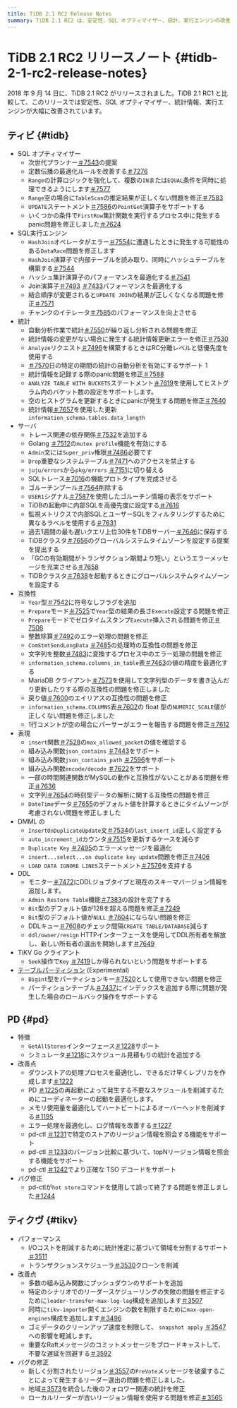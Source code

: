 ```yaml
---
title: TiDB 2.1 RC2 Release Notes
summary: TiDB 2.1 RC2 は、安定性、SQL オプティマイザー、統計、実行エンジンの改善を伴い、2018 年 9 月 14 日にリリースされました。このリリースには、SQL オプティマイザー、SQL 実行エンジン、統計、サーバー、互換性、式、DML、DDL、TiKV Go クライアント、およびテーブル パーティションの機能強化が含まれています。PD 機能、改善、バグ修正も含まれています。TiKV のパフォーマンス、改善、バグ修正もこのリリースの一部です。
---
```


# TiDB 2.1 RC2 リリースノート {#tidb-2-1-rc2-release-notes}

2018 年 9 月 14 日に、TiDB 2.1 RC2 がリリースされました。TiDB 2.1 RC1 と比較して、このリリースでは安定性、SQL オプティマイザー、統計情報、実行エンジンが大幅に改善されています。

## ティビ {#tidb}

-   SQL オプティマイザー
    -   次世代プランナー[＃7543](https://github.com/pingcap/tidb/pull/7543)の提案
    -   定数伝播の最適化ルールを改善する[＃7276](https://github.com/pingcap/tidb/pull/7276)
    -   `Range`の計算ロジックを強化して、複数の`IN`または`EQUAL`条件を同時に処理できるようにします[＃7577](https://github.com/pingcap/tidb/pull/7577)
    -   `Range`空の場合に`TableScan`の推定結果が正しくない問題を修正[＃7583](https://github.com/pingcap/tidb/pull/7583)
    -   `UPDATE`ステートメント[＃7586](https://github.com/pingcap/tidb/pull/7586)の`PointGet`演算子をサポートする
    -   いくつかの条件で`FirstRow`集計関数を実行するプロセス中に発生するpanic問題を修正しました[＃7624](https://github.com/pingcap/tidb/pull/7624)
-   SQL実行エンジン
    -   `HashJoin`オペレータがエラー[＃7554](https://github.com/pingcap/tidb/pull/7554)に遭遇したときに発生する可能性のある`DataRace`問題を修正します
    -   `HashJoin`演算子で内部テーブルを読み取り、同時にハッシュテーブルを構築する[＃7544](https://github.com/pingcap/tidb/pull/7544)
    -   ハッシュ集計演算子のパフォーマンスを最適化する[＃7541](https://github.com/pingcap/tidb/pull/7541)
    -   Join演算子[＃7493](https://github.com/pingcap/tidb/pull/7493) [＃7433](https://github.com/pingcap/tidb/pull/7433)パフォーマンスを最適化する
    -   結合順序が変更されると`UPDATE JOIN`の結果が正しくなくなる問題を修正[＃7571](https://github.com/pingcap/tidb/pull/7571)
    -   チャンクのイテレータ[＃7585](https://github.com/pingcap/tidb/pull/7585)のパフォーマンスを向上させる
-   統計
    -   自動分析作業で統計[＃7550](https://github.com/pingcap/tidb/pull/7550)が繰り返し分析される問題を修正
    -   統計情報の変更がない場合に発生する統計情報更新エラーを修正[＃7530](https://github.com/pingcap/tidb/pull/7530)
    -   `Analyze`リクエスト[＃7496](https://github.com/pingcap/tidb/pull/7496)を構築するときはRC分離レベルと低優先度を使用する
    -   [＃7570](https://github.com/pingcap/tidb/pull/7570)日の特定の期間の統計の自動分析を有効にするサポート 1
    -   統計情報を記録する際のpanic問題を修正[＃7588](https://github.com/pingcap/tidb/pull/7588)
    -   `ANALYZE TABLE WITH BUCKETS`ステートメント[＃7619](https://github.com/pingcap/tidb/pull/7619)を使用してヒストグラム内のバケット数の設定をサポートします。
    -   空のヒストグラムを更新するときにpanicが発生する問題を修正[＃7640](https://github.com/pingcap/tidb/pull/7640)
    -   統計情報[＃7657](https://github.com/pingcap/tidb/pull/7657)を使用した更新`information_schema.tables.data_length`
-   サーバ
    -   トレース関連の依存関係[＃7532](https://github.com/pingcap/tidb/pull/7532)を追加する
    -   Golang [＃7512](https://github.com/pingcap/tidb/pull/7512)の`mutex profile`機能を有効にする
    -   `Admin`文には`Super_priv`権限[＃7486](https://github.com/pingcap/tidb/pull/7486)必要です
    -   `Drop`重要なシステムテーブル[＃7471](https://github.com/pingcap/tidb/pull/7471)へのアクセスを禁止する
    -   `juju/errors`から`pkg/errors` [＃7151](https://github.com/pingcap/tidb/pull/7151)に切り替える
    -   SQLトレース[＃7016](https://github.com/pingcap/tidb/pull/7016)の機能プロトタイプを完成させる
    -   ゴルーチンプール[＃7564](https://github.com/pingcap/tidb/pull/7564)削除する
    -   `USER1`シグナル[＃7587](https://github.com/pingcap/tidb/pull/7587)を使用したゴルーチン情報の表示をサポート
    -   TiDBの起動中に内部SQLを高優先度に設定する[＃7616](https://github.com/pingcap/tidb/pull/7616)
    -   監視メトリクスで内部SQLとユーザーSQLをフィルタリングするために異なるラベルを使用する[＃7631](https://github.com/pingcap/tidb/pull/7631)
    -   過去1週間の最も遅いクエリ上位30件をTiDBサーバー[＃7646](https://github.com/pingcap/tidb/pull/7646)に保存する
    -   TiDBクラスタ[＃7656](https://github.com/pingcap/tidb/pull/7656)のグローバルシステムタイムゾーンを設定する提案を提出する
    -   「GCの有効期間がトランザクション期間より短い」というエラーメッセージを充実させる[＃7658](https://github.com/pingcap/tidb/pull/7658)
    -   TiDBクラスタ[＃7638](https://github.com/pingcap/tidb/pull/7638)を起動するときにグローバルシステムタイムゾーンを設定する
-   互換性
    -   `Year`型[＃7542](https://github.com/pingcap/tidb/pull/7542)に符号なしフラグを追加
    -   `Prepare`モード[＃7525](https://github.com/pingcap/tidb/pull/7525)で`Year`型の結果の長さ`Execute`設定する問題を修正
    -   `Prepare`モードでゼロタイムスタンプ`Execute`挿入される問題を修正[＃7506](https://github.com/pingcap/tidb/pull/7506)
    -   整数除算[＃7492](https://github.com/pingcap/tidb/pull/7492)のエラー処理の問題を修正
    -   `ComStmtSendLongData` [＃7485](https://github.com/pingcap/tidb/pull/7485)の処理時の互換性の問題を修正
    -   文字列を整数[＃7483](https://github.com/pingcap/tidb/pull/7483)に変換するプロセス中のエラー処理の問題を修正
    -   `information_schema.columns_in_table`表[＃7463](https://github.com/pingcap/tidb/pull/7463)の値の精度を最適化する
    -   MariaDB クライアント[＃7573](https://github.com/pingcap/tidb/pull/7573)を使用して文字列型のデータを書き込んだり更新したりする際の互換性の問題を修正しました
    -   戻り値[＃7600](https://github.com/pingcap/tidb/pull/7600)のエイリアスの互換性の問題を修正
    -   `information_schema.COLUMNS`表[＃7602](https://github.com/pingcap/tidb/pull/7602)の float 型の`NUMERIC_SCALE`値が正しくない問題を修正しました
    -   1行コメントが空の場合にパーサーがエラーを報告する問題を修正[＃7612](https://github.com/pingcap/tidb/pull/7612)
-   表現
    -   `insert`関数[＃7528](https://github.com/pingcap/tidb/pull/7528)の`max_allowed_packet`の値を確認する
    -   組み込み関数`json_contains` [＃7443](https://github.com/pingcap/tidb/pull/7443)をサポート
    -   組み込み関数`json_contains_path` [＃7596](https://github.com/pingcap/tidb/pull/7596)をサポート
    -   組み込み関数`encode/decode` [＃7622](https://github.com/pingcap/tidb/pull/7622)をサポート
    -   一部の時間関連関数がMySQLの動作と互換性がないことがある問題を修正[＃7636](https://github.com/pingcap/tidb/pull/7636)
    -   文字列[＃7654](https://github.com/pingcap/tidb/pull/7654)の時刻型データの解析に関する互換性の問題を修正
    -   `DateTime`データ[＃7655](https://github.com/pingcap/tidb/pull/7655)のデフォルト値を計算するときにタイムゾーンが考慮されない問題を修正しました
-   DMML の
    -   `InsertOnDuplicateUpdate`文[＃7534](https://github.com/pingcap/tidb/pull/7534)の`last_insert_id`正しく設定する
    -   `auto_increment_id`カウンタ[＃7515](https://github.com/pingcap/tidb/pull/7515)を更新するケースを減らす
    -   `Duplicate Key` [＃7495](https://github.com/pingcap/tidb/pull/7495)のエラーメッセージを最適化
    -   `insert...select...on duplicate key update`問題を修正[＃7406](https://github.com/pingcap/tidb/pull/7406)
    -   `LOAD DATA IGNORE LINES`ステートメント[＃7576](https://github.com/pingcap/tidb/pull/7576)を支持する
-   DDL
    -   モニター[＃7472](https://github.com/pingcap/tidb/pull/7472)にDDLジョブタイプと現在のスキーマバージョン情報を追加します。
    -   `Admin Restore Table`機能[＃7383](https://github.com/pingcap/tidb/pull/7383)の設計を完了する
    -   `Bit`型のデフォルト値が128を超える問題を修正[＃7249](https://github.com/pingcap/tidb/pull/7249)
    -   `Bit`型のデフォルト値が`NULL` [＃7604](https://github.com/pingcap/tidb/pull/7604)にならない問題を修正
    -   DDLキュー[＃7608](https://github.com/pingcap/tidb/pull/7608)のチェック間隔`CREATE TABLE/DATABASE`減らす
    -   `ddl/owner/resign` HTTPインターフェースを使用してDDL所有者を解放し、新しい所有者の選出を開始します[＃7649](https://github.com/pingcap/tidb/pull/7649)
-   TiKV Go クライアント
    -   `Seek`操作で`Key` [＃7419](https://github.com/pingcap/tidb/pull/7419)しか得られないという問題をサポートする
-   [テーブルパーティション](https://github.com/pingcap/tidb/projects/6) (Experimental)
    -   `Bigint`型をパーティションキー[＃7520](https://github.com/pingcap/tidb/pull/7520)として使用できない問題を修正
    -   パーティションテーブル[＃7437](https://github.com/pingcap/tidb/pull/7437)にインデックスを追加する際に問題が発生した場合のロールバック操作をサポートする

## PD {#pd}

-   特徴
    -   `GetAllStores`インターフェース[＃1228](https://github.com/pingcap/pd/pull/1228)サポート
    -   シミュレータ[＃1218](https://github.com/pingcap/pd/pull/1218)にスケジュール見積もりの​​統計を追加する
-   改善点
    -   ダウンストアの処理プロセスを最適化し、できるだけ早くレプリカを作成します[＃1222](https://github.com/pingcap/pd/pull/1222)
    -   PD [＃1225](https://github.com/pingcap/pd/pull/1225)の再起動によって発生する不要なスケジュールを削減するためにコーディネーターの起動を最適化します。
    -   メモリ使用量を最適化してハートビートによるオーバーヘッドを削減する[＃1195](https://github.com/pingcap/pd/pull/1195)
    -   エラー処理を最適化し、ログ情報を改善する[＃1227](https://github.com/pingcap/pd/pull/1227)
    -   pd-ctl [＃1231](https://github.com/pingcap/pd/pull/1231)で特定のストアのリージョン情報を照会する機能をサポート
    -   pd-ctl [＃1233](https://github.com/pingcap/pd/pull/1233)のバージョン比較に基づいて、topNリージョン情報を照会する機能をサポート
    -   pd-ctl [＃1242](https://github.com/pingcap/pd/pull/1242)でより正確な TSO デコードをサポート
-   バグ修正
    -   pd-ctlが`hot store`コマンドを使用して誤って終了する問題を修正しました[＃1244](https://github.com/pingcap/pd/pull/1244)

## ティクヴ {#tikv}

-   パフォーマンス
    -   I/Oコストを削減するために統計推定に基づいて領域を分割するサポート[＃3511](https://github.com/tikv/tikv/pull/3511)
    -   トランザクションスケジューラ[＃3530](https://github.com/tikv/tikv/pull/3530)クローンを削減
-   改善点
    -   多数の組み込み関数にプッシュダウンのサポートを追加
    -   特定のシナリオでのリーダースケジューリングの失敗の問題を修正するために`leader-transfer-max-log-lag`構成を追加します[＃3507](https://github.com/tikv/tikv/pull/3507)
    -   同時に`tikv-importer`開くエンジンの数を制限するために`max-open-engines`構成を追加します[＃3496](https://github.com/tikv/tikv/pull/3496)
    -   ゴミデータのクリーンアップ速度を制限して、 `snapshot apply` [＃3547](https://github.com/tikv/tikv/pull/3547)への影響を軽減します。
    -   重要なRaftメッセージのコミットメッセージをブロードキャストして、不要な遅延を回避する[＃3592](https://github.com/tikv/tikv/pull/3592)
-   バグの修正
    -   新しく分割されたリージョン[＃3557](https://github.com/tikv/tikv/pull/3557)の`PreVote`メッセージを破棄することによって発生するリーダー選出の問題を修正しました。
    -   地域[＃3573](https://github.com/tikv/tikv/pull/3573)を統合した後のフォロワー関連の統計を修正
    -   ローカルリーダーが古いリージョン情報を使用する問題を修正[＃3565](https://github.com/tikv/tikv/pull/3565)
